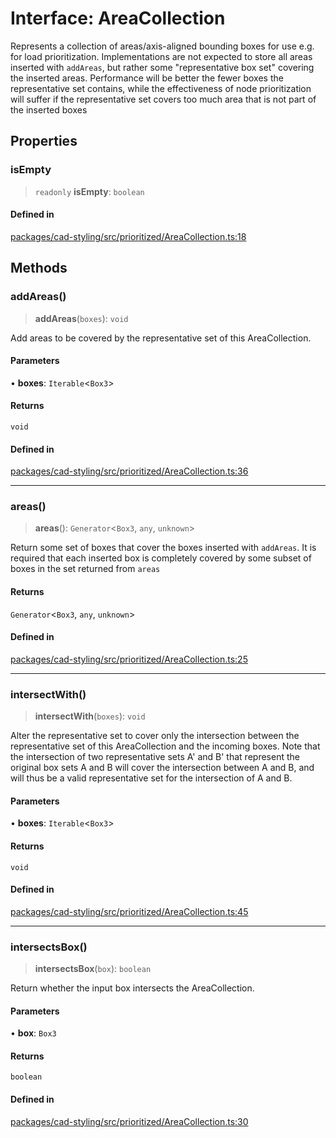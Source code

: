 # Interface: AreaCollection

Represents a collection of areas/axis-aligned
bounding boxes for use e.g. for load prioritization. Implementations
are not expected to store all areas inserted with `addAreas`,
but rather some "representative box set" covering the inserted areas.
Performance will be better the fewer boxes the representative set contains,
while the effectiveness of node prioritization will suffer if the
representative set covers too much area that is not part
of the inserted boxes

## Properties

### isEmpty

> `readonly` **isEmpty**: `boolean`

#### Defined in

[packages/cad-styling/src/prioritized/AreaCollection.ts:18](https://github.com/cognitedata/reveal/blob/3aaed3491dba3f4ba9ecd87f495d35383cc73a1d/viewer/packages/cad-styling/src/prioritized/AreaCollection.ts#L18)

## Methods

### addAreas()

> **addAreas**(`boxes`): `void`

Add areas to be covered by the representative set of this
AreaCollection.

#### Parameters

• **boxes**: `Iterable`\<`Box3`\>

#### Returns

`void`

#### Defined in

[packages/cad-styling/src/prioritized/AreaCollection.ts:36](https://github.com/cognitedata/reveal/blob/3aaed3491dba3f4ba9ecd87f495d35383cc73a1d/viewer/packages/cad-styling/src/prioritized/AreaCollection.ts#L36)

***

### areas()

> **areas**(): `Generator`\<`Box3`, `any`, `unknown`\>

Return some set of boxes that cover the boxes inserted with `addAreas`.
It is required that each inserted box is completely covered by some
subset of boxes in the set returned from `areas`

#### Returns

`Generator`\<`Box3`, `any`, `unknown`\>

#### Defined in

[packages/cad-styling/src/prioritized/AreaCollection.ts:25](https://github.com/cognitedata/reveal/blob/3aaed3491dba3f4ba9ecd87f495d35383cc73a1d/viewer/packages/cad-styling/src/prioritized/AreaCollection.ts#L25)

***

### intersectWith()

> **intersectWith**(`boxes`): `void`

Alter the representative set to cover only the intersection between the
representative set of this AreaCollection and the incoming boxes.
Note that the intersection of two representative sets A' and B' that
represent the original box sets A and B will cover the intersection between
A and B, and will thus be a valid representative set for the intersection of A and B.

#### Parameters

• **boxes**: `Iterable`\<`Box3`\>

#### Returns

`void`

#### Defined in

[packages/cad-styling/src/prioritized/AreaCollection.ts:45](https://github.com/cognitedata/reveal/blob/3aaed3491dba3f4ba9ecd87f495d35383cc73a1d/viewer/packages/cad-styling/src/prioritized/AreaCollection.ts#L45)

***

### intersectsBox()

> **intersectsBox**(`box`): `boolean`

Return whether the input box intersects the AreaCollection.

#### Parameters

• **box**: `Box3`

#### Returns

`boolean`

#### Defined in

[packages/cad-styling/src/prioritized/AreaCollection.ts:30](https://github.com/cognitedata/reveal/blob/3aaed3491dba3f4ba9ecd87f495d35383cc73a1d/viewer/packages/cad-styling/src/prioritized/AreaCollection.ts#L30)
